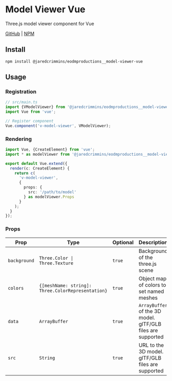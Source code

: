 # Model Viewer Vue

Three.js model viewer component for Vue

[GitHub](https://github.com/eodmproductions/model-viewer-vue) |
[NPM](https://www.npmjs.com/package/@jaredcrimmins/eodmproductions__model-viewer-vue)

## Install

```shell
npm install @jaredcrimmins/eodmproductions__model-viewer-vue
```

## Usage

### Registration

```ts
// src/main.ts
import {VModelViewer} from '@jaredcrimmins/eodmproductions__model-viewer-vue';
import Vue from 'vue';

// Register component
Vue.component('v-model-viewer', VModelViewer);
```

### Rendering

```ts
import Vue, {CreateElement} from 'vue';
import * as modelViewer from '@jaredcrimmins/eodmproductions__model-viewer-vue';

export default Vue.extend({
  render(c: CreateElement) {
    return c(
      'v-model-viewer',
      {
        props: {
          src: '/path/to/model'
        } as modelViewer.Props
      }
    );
  }
});
```

### Props

| Prop         | Type                                              | Optional | Description                                                 |
| ------------ | ------------------------------------------------- | -------- | ----------------------------------------------------------- |
| `background` | `Three.Color \| Three.Texture`                    | `true`   | Background of the three.js scene                            |
| `colors`     | `{[meshName: string]: Three.ColorRepresentation}` | `true`   | Object map of colors to set named meshes                    |
| `data`       | `ArrayBuffer`                                     | `true`   | `ArrayBuffer` of the 3D model. glTF/GLB files are supported |
| `src`        | `String`                                          | `true`   | URL to the 3D model. glTF/GLB files are supported           |
